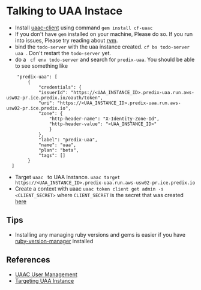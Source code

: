 # Talking to UAA Instace


*  Install [uaac-client](https://github.com/cloudfoundry/cf-uaac) using command ` gem install cf-uaac `
*  If you don't have `gem`  installed on your machine, Please do so. If you run into issues, Please try reading about [rvm](https://rvm.io).
*  bind the ` todo-server ` with the uaa instance created. `cf bs todo-server uaa `. Don't restart the ` todo-server ` yet.
*  do a ` cf env todo-server` and search for ` predix-uaa `. You should be able to see something like
```
    "predix-uaa": [
        {
            "credentials": {
            "issuerId": "https://<UAA_INSTANCE_ID>.predix-uaa.run.aws-usw02-pr.ice.predix.io/oauth/token",
            "uri": "https://<UAA_INSTANCE_ID>.predix-uaa.run.aws-usw02-pr.ice.predix.io",
            "zone": {
                "http-header-name": "X-Identity-Zone-Id",
                "http-header-value": "<UAA_INSTANCE_ID>"
                }
            },
            "label": "predix-uaa",
            "name": "uaa",
            "plan": "beta",
            "tags": []
        }
  ]
```
* Target ` uaac  ` to UAA Instance. `uaac target https://<UAA_INSTANCE_ID>.predix-uaa.run.aws-usw02-pr.ice.predix.io `
* Create a context with uaac ` uaac token client get admin -s <CLIENT_SECRET> ` where ` CLIENT_SECRET ` is the secret that was created [here](./creating_predix_uaa_instance.md)
    
## Tips
* Installing any managing ruby versions and gems is easier if you have [ruby-version-manager](https://rvm.io/) installed


## References
* [UAAC User Management](https://docs.pivotal.io/pivotalcf/adminguide/uaa-user-management.html) 
* [Targeting UAA Instance](https://www.predix.io/docs/?r=69728#png4X1SX)

